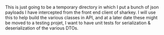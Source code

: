 This is just going to be a temporary directory in which I put a bunch of json payloads I have intercepted from the front end client of sharkey. I will use this to help build the various classes in API, and at a later date these might be moved to a testing projet, I want to have unit tests for serialization & deserialization of the various DTOs.